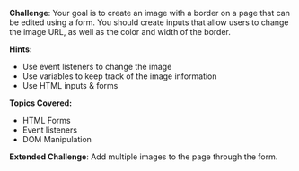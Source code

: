 **Challenge**:
Your goal is to create an image with a border on a page that can be edited using a form. You should create inputs that allow users to change the image URL, as well as the color and width of the border.

**Hints:**

- Use event listeners to change the image
- Use variables to keep track of the image information
- Use HTML inputs & forms

**Topics Covered:**

- HTML Forms
- Event listeners
- DOM Manipulation

**Extended Challenge**:
Add multiple images to the page through the form.
